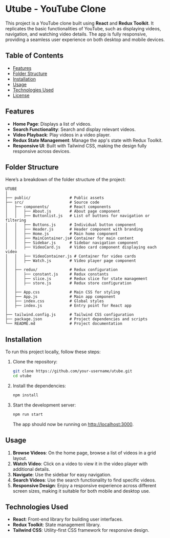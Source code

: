 # Utube - YouTube Clone

This project is a YouTube clone built using **React** and **Redux Toolkit**. It replicates the basic functionalities of YouTube, such as displaying videos, navigation, and watching video details. The app is fully responsive, providing a seamless user experience on both desktop and mobile devices.

## Table of Contents

- [Features](#features)
- [Folder Structure](#folder-structure)
- [Installation](#installation)
- [Usage](#usage)
- [Technologies Used](#technologies-used)
- [License](#license)

## Features

- **Home Page**: Displays a list of videos.
- **Search Functionality**: Search and display relevant videos.
- **Video Playback**: Play videos in a video player.
- **Redux State Management**: Manage the app's state with Redux Toolkit.
- **Responsive UI**: Built with Tailwind CSS, making the design fully responsive across devices.

## Folder Structure

Here’s a breakdown of the folder structure of the project:

```
UTUBE
│
├── public/                 # Public assets
├── src/                    # Source code
│   ├── components/         # React components
│   │   ├── About.js        # About page component
│   │   ├── Buttonlist.js   # List of buttons for navigation or filtering
│   │   ├── Buttons.js      # Individual button component
│   │   ├── Header.js       # Header component with branding
│   │   ├── Home.js         # Main home component
│   │   ├── MainContainer.js# Container for main content
│   │   ├── Sidebar.js      # Sidebar navigation component
│   │   ├── VideoCard.js    # Video card component displaying each video
│   │   ├── VideoContainer.js # Container for video cards
│   │   ├── Watch.js        # Video player page component
│   │
│   ├── redux/              # Redux configuration
│   │   ├── constant.js     # Redux constants
│   │   ├── slice.js        # Redux slice for state management
│   │   ├── store.js        # Redux store configuration
│   │
│   ├── App.css             # Main CSS for styling
│   ├── App.js              # Main app component
│   ├── index.css           # Global styles
│   ├── index.js            # Entry point for React app
│
├── tailwind.config.js      # Tailwind CSS configuration
├── package.json            # Project dependencies and scripts
└── README.md               # Project documentation
```

## Installation

To run this project locally, follow these steps:

1. Clone the repository:

   ```bash
   git clone https://github.com/your-username/utube.git
   cd utube
   ```

2. Install the dependencies:

   ```bash
   npm install
   ```

3. Start the development server:

   ```bash
   npm run start
   ```

   The app should now be running on [http://localhost:3000](http://localhost:3000).

## Usage

1. **Browse Videos**: On the home page, browse a list of videos in a grid layout.
2. **Watch Video**: Click on a video to view it in the video player with additional details.
3. **Navigate**: Use the sidebar for easy navigation.
4. **Search Videos**: Use the search functionality to find specific videos.
5. **Responsive Design**: Enjoy a responsive experience across different screen sizes, making it suitable for both mobile and desktop use.

## Technologies Used

- **React**: Front-end library for building user interfaces.
- **Redux Toolkit**: State management library.
- **Tailwind CSS**: Utility-first CSS framework for responsive design.
